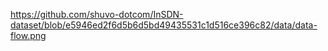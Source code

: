 https://github.com/shuvo-dotcom/InSDN-dataset/blob/e5946ed2f6d5b6d5bd49435531c1d516ce396c82/data/data-flow.png
